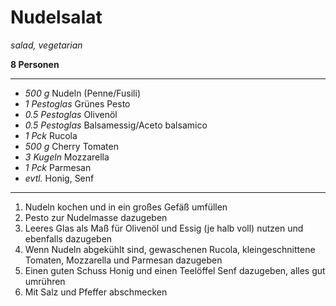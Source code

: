 # Nudelsalat

*salad, vegetarian*

**8 Personen**

---

- *500 g* Nudeln (Penne/Fusili)
- *1 Pestoglas* Grünes Pesto
- *0.5 Pestoglas* Olivenöl
- *0.5 Pestoglas* Balsamessig/Aceto balsamico
- *1 Pck* Rucola
- *500 g* Cherry Tomaten
- *3 Kugeln* Mozzarella
- *1 Pck* Parmesan
- *evtl.* Honig, Senf

---

1. Nudeln kochen und in ein großes Gefäß umfüllen
2. Pesto zur Nudelmasse dazugeben
3. Leeres Glas als Maß für Olivenöl und Essig (je halb voll) nutzen und ebenfalls dazugeben
4. Wenn Nudeln abgekühlt sind, gewaschenen Rucola, kleingeschnittene Tomaten, Mozzarella und Parmesan dazugeben
5. Einen guten Schuss Honig und einen Teelöffel Senf dazugeben, alles gut umrühren
6. Mit Salz und Pfeffer abschmecken
